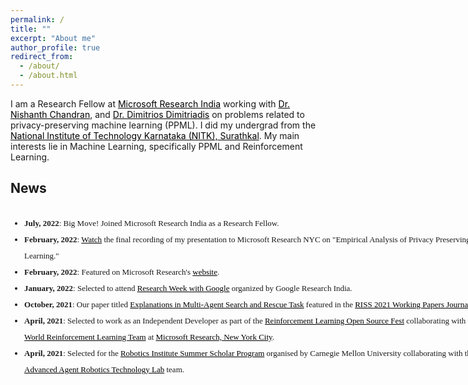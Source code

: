 ```yaml
---
permalink: /
title: ""
excerpt: "About me"
author_profile: true
redirect_from: 
  - /about/
  - /about.html
---
```

I am a Research Fellow at <a href="https://www.microsoft.com/en-us/research/lab/microsoft-research-india/" style="color: black; text-decoration: bold;"> Microsoft Research India</a> working with <a href="https://www.microsoft.com/en-us/research/people/nichandr/" style="color: black; text-decoration: bold;"> Dr. Nishanth Chandran</a>, and <a href="https://www.microsoft.com/en-us/research/people/didimit/" style="color: black; text-decoration: bold;"> Dr. Dimitrios Dimitriadis</a> on problems related to privacy-preserving machine learning (PPML). I did my undergrad from the <a href="https://www.nitk.ac.in/" style="color: black; text-decoration: bold;">National Institute of Technology Karnataka (NITK), Surathkal</a>. My main interests lie in Machine Learning, specifically PPML and Reinforcement Learning. 

## News
<div style="height:275px;width:775px;border:none;font:16px/26px Georgia, Garamond, Serif;overflow:auto;">
<font size="2"> 
<ul>
<li><strong>July, 2022</strong>: Big Move! Joined Microsoft Research India as a Research Fellow.</li>
<li><strong>February, 2022</strong>: <a href="https://www.youtube.com/watch?v=Ggnuwfiwn3E&t=1s" style="color: black; text-decoration: underline;">Watch</a> the final recording of my presentation to Microsoft Research NYC on "Empirical Analysis of Privacy Preserving Learning."</li>
<li><strong>February, 2022</strong>: Featured on Microsoft Research's <a href="https://www.microsoft.com/en-us/research/academic-program/rl-open-source-fest/alumni/" style="color: black; text-decoration: underline;">website</a>.</li>
<li> <strong>January, 2022</strong>: Selected to attend <a href="https://sites.google.com/view/researchweek2022" style="color: black; text-decoration: underline;">Research Week with Google</a> organized by Google Research India.</li>
<li> <strong>October, 2021</strong>: Our paper titled <a href="https://drive.google.com/file/d/1egaAl9N5xjb0VaWj3sdye5AXDIBYc0iH/view" style="color: black; text-decoration: underline;">Explanations in Multi-Agent Search and Rescue Task</a> featured in the <a href="https://riss.ri.cmu.edu/wp-content/uploads/2021/10/2021-CMU-RoboticsInstitute_SummerScholars-WorkingPapersJournal-Sized.pdf" style="color: black; text-decoration: underline;">RISS 2021 Working Papers Journal</a>. </li>
<li> <strong>April, 2021</strong>: Selected to work as an Independent Developer as part of the <a href="https://www.microsoft.com/en-us/research/academic-program/rl-open-source-fest/" style="color: black; text-decoration: underline;">Reinforcement Learning Open Source Fest</a> collaborating with the <a href="https://www.microsoft.com/en-us/research/project/real-world-reinforcement-learning/" style="color: black; text-decoration: underline;">Real World Reinforcement Learning Team</a> at <a href="https://www.microsoft.com/en-us/research/lab/microsoft-research-new-york/" style="color: black; text-decoration: underline;">Microsoft Research, New York City</a>. </li>
<li> <strong>April, 2021</strong>: Selected for the <a href="https://riss.ri.cmu.edu/" style="color: black; text-decoration: underline;">Robotics Institute Summer Scholar Program</a> organised by Carnegie Mellon University collaborating with the <a href="https://www.ri.cmu.edu/robotics-groups/advanced-agent-robotics-technology-lab/" style="color: black; text-decoration: underline;">Advanced Agent Robotics Technology Lab</a> team.
<li> <strong>March, 2020</strong>: Selected for the <a href="https://web-japps.ias.ac.in:8443/fellowship2020/index.html" style="color: black; text-decoration: underline;">Indian Academy of Sciences Summer Research Fellowship</a>. </li>
<li> <strong>December, 2019</strong>: Awarded the <a href="https://www.opjems.com/index.html" style="color: black; text-decoration: underline;">OP Jindal Engineering Scholarship</a>. </li>
<li> <strong>December, 2019</strong>: Finalist at the <a href="https://www.speakforindia.com/" style="color: black; text-decoration: underline;">Speak for India, Karnataka edition</a> debate competition. </li>
